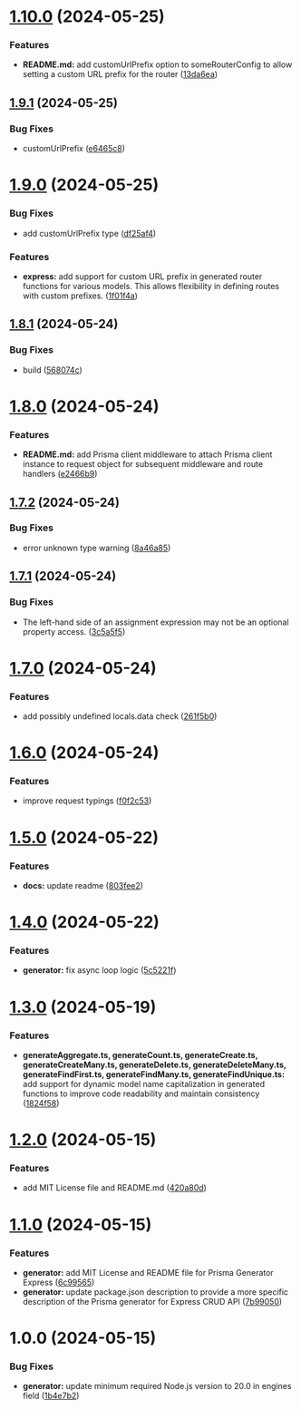 # [1.10.0](https://github.com/multipliedtwice/prisma-generator-express/compare/v1.9.1...v1.10.0) (2024-05-25)


### Features

* **README.md:** add customUrlPrefix option to someRouterConfig to allow setting a custom URL prefix for the router ([13da6ea](https://github.com/multipliedtwice/prisma-generator-express/commit/13da6ea4bb92c2b40559b9ae34858997682cd60e))

## [1.9.1](https://github.com/multipliedtwice/prisma-generator-express/compare/v1.9.0...v1.9.1) (2024-05-25)


### Bug Fixes

* customUrlPrefix ([e6465c8](https://github.com/multipliedtwice/prisma-generator-express/commit/e6465c8f0853bae166dfc40e642530e09dcb876c))

# [1.9.0](https://github.com/multipliedtwice/prisma-generator-express/compare/v1.8.1...v1.9.0) (2024-05-25)


### Bug Fixes

* add customUrlPrefix type ([df25af4](https://github.com/multipliedtwice/prisma-generator-express/commit/df25af4da567857b476839457962c66c1705f797))


### Features

* **express:** add support for custom URL prefix in generated router functions for various models. This allows flexibility in defining routes with custom prefixes. ([1f01f4a](https://github.com/multipliedtwice/prisma-generator-express/commit/1f01f4a3e6c27b80438120c6add685e2c5ac1661))

## [1.8.1](https://github.com/multipliedtwice/prisma-generator-express/compare/v1.8.0...v1.8.1) (2024-05-24)


### Bug Fixes

* build ([568074c](https://github.com/multipliedtwice/prisma-generator-express/commit/568074c589233ddf2aa67f34ad3d115e91e9798f))

# [1.8.0](https://github.com/multipliedtwice/prisma-generator-express/compare/v1.7.2...v1.8.0) (2024-05-24)


### Features

* **README.md:** add Prisma client middleware to attach Prisma client instance to request object for subsequent middleware and route handlers ([e2466b9](https://github.com/multipliedtwice/prisma-generator-express/commit/e2466b99fe3652948277e3d1d1133d416a11fa85))

## [1.7.2](https://github.com/multipliedtwice/prisma-generator-express/compare/v1.7.1...v1.7.2) (2024-05-24)


### Bug Fixes

* error unknown type warning ([8a46a85](https://github.com/multipliedtwice/prisma-generator-express/commit/8a46a85101db27b05647be0551ef6b27759065a5))

## [1.7.1](https://github.com/multipliedtwice/prisma-generator-express/compare/v1.7.0...v1.7.1) (2024-05-24)


### Bug Fixes

* The left-hand side of an assignment expression may not be an optional property access. ([3c5a5f5](https://github.com/multipliedtwice/prisma-generator-express/commit/3c5a5f58d18d9b889f14b572527250c2e20230fa))

# [1.7.0](https://github.com/multipliedtwice/prisma-generator-express/compare/v1.6.0...v1.7.0) (2024-05-24)


### Features

* add possibly undefined locals.data check ([261f5b0](https://github.com/multipliedtwice/prisma-generator-express/commit/261f5b02ca6696c2f39017e73ac7a28d180bd10f))

# [1.6.0](https://github.com/multipliedtwice/prisma-generator-express/compare/v1.5.0...v1.6.0) (2024-05-24)


### Features

* improve request typings ([f0f2c53](https://github.com/multipliedtwice/prisma-generator-express/commit/f0f2c539d1ee17ed94baba2bf8061135c89fe7d5))

# [1.5.0](https://github.com/multipliedtwice/prisma-generator-express/compare/v1.4.0...v1.5.0) (2024-05-22)


### Features

* **docs:** update readme ([803fee2](https://github.com/multipliedtwice/prisma-generator-express/commit/803fee2f7a94abbff2e964346424abbdbf411812))

# [1.4.0](https://github.com/multipliedtwice/prisma-generator-express/compare/v1.3.0...v1.4.0) (2024-05-22)


### Features

* **generator:** fix async loop logic ([5c5221f](https://github.com/multipliedtwice/prisma-generator-express/commit/5c5221f68d0e63edb2ced39181fa8e8e416c34e0))

# [1.3.0](https://github.com/multipliedtwice/prisma-generator-express/compare/v1.2.0...v1.3.0) (2024-05-19)


### Features

* **generateAggregate.ts, generateCount.ts, generateCreate.ts, generateCreateMany.ts, generateDelete.ts, generateDeleteMany.ts, generateFindFirst.ts, generateFindMany.ts, generateFindUnique.ts:** add support for dynamic model name capitalization in generated functions to improve code readability and maintain consistency ([1824f58](https://github.com/multipliedtwice/prisma-generator-express/commit/1824f5816cdd3e5b74ef7ed8098314ba04395662))

# [1.2.0](https://github.com/multipliedtwice/prisma-generator-express/compare/v1.1.0...v1.2.0) (2024-05-15)


### Features

* add MIT License file and README.md ([420a80d](https://github.com/multipliedtwice/prisma-generator-express/commit/420a80dff01ccd61594e387abe7083a9fa75af68))

# [1.1.0](https://github.com/multipliedtwice/prisma-generator-express/compare/v1.0.0...v1.1.0) (2024-05-15)


### Features

* **generator:** add MIT License and README file for Prisma Generator Express ([6c99565](https://github.com/multipliedtwice/prisma-generator-express/commit/6c995652c53946e0f3f303f0495fcfe4e7b96e48))
* **generator:** update package.json description to provide a more specific description of the Prisma generator for Express CRUD API ([7b99050](https://github.com/multipliedtwice/prisma-generator-express/commit/7b99050d2089490082b6c6b7f5174f8572172779))

# 1.0.0 (2024-05-15)


### Bug Fixes

* **generator:** update minimum required Node.js version to 20.0 in engines field ([1b4e7b2](https://github.com/multipliedtwice/prisma-generator-express/commit/1b4e7b2a8e29cc8a9710cc6393ada81b01631de3))
